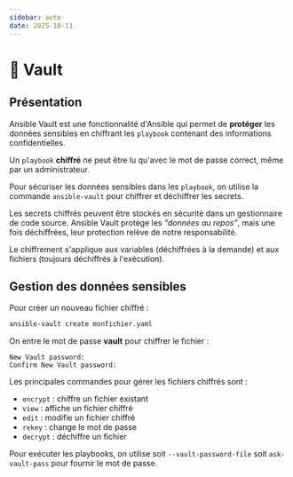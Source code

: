 ```yaml
---
sidebar: auto
date: 2025-10-11
---
```


# 🏦 Vault
<ais />

## Présentation

Ansible Vault est une fonctionnalité d'Ansible qui permet de **protéger** les données sensibles en chiffrant les `playbook` contenant des informations confidentielles.

Un `playbook` **chiffré** ne peut être lu qu'avec le mot de passe correct, même par un administrateur.

Pour sécuriser les données sensibles dans les `playbook`, on utilise la commande `ansible-vault` pour chiffrer et déchiffrer les secrets.

Les secrets chiffrés peuvent être stockés en sécurité dans un gestionnaire de code source. Ansible Vault protège les *"données au repos"*, mais une fois déchiffrées, leur protection relève de notre responsabilité.

Le chiffrement s'applique aux variables (déchiffrées à la demande) et aux fichiers (toujours déchiffrés à l'exécution).

## Gestion des données sensibles

Pour créer un nouveau fichier chiffré :

``` bash
ansible-vault create monfichier.yaml
```

On entre le mot de passe **vault** pour chiffrer le fichier :

```
New Vault password:
Confirm New Vault password:
```

Les principales commandes pour gérer les fichiers chiffrés sont :

- `encrypt` : chiffre un fichier existant
- `view` : affiche un fichier chiffré
- `edit` : modifie un fichier chiffré
- `rekey` : change le mot de passe
- `decrypt` : déchiffre un fichier

Pour exécuter les playbooks, on utilise soit `--vault-password-file` soit `ask-vault-pass` pour fournir le mot de passe.